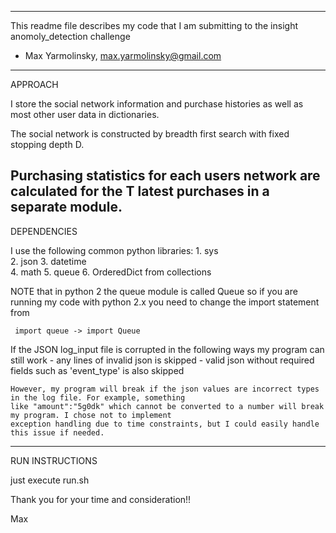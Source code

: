 -------------------------------------------------------------------------------------------------
This readme file describes my code that I am submitting to the insight anomoly_detection challenge
 - Max Yarmolinsky, max.yarmolinsky@gmail.com
-------------------------------------------------------------------------------------------------

APPROACH

 I store the social network information and purchase histories as well as most other user data in dictionaries.

The social network is constructed by breadth first search with fixed stopping depth D. 

Purchasing statistics for each users network are calculated for the T latest purchases in a separate module. 
--------------------------------------------------------------------------------------------------------------------

DEPENDENCIES

I use the following common python libraries:
                                                    1. sys  
                                                    2. json
                                                    3. datetime               
                                                    4. math
                                                    5. queue 
                                                    6. OrderedDict  from collections                                                   
                                                    
NOTE that in python 2 the queue module is called Queue so if you are running my code with python 2.x you need to
    change the import statement from 
    
     import queue -> import Queue
    
If the JSON log_input file is corrupted in the following ways my program can still work
               - any lines of invalid json is skipped
               - valid json without required fields such as 'event_type' is also skipped
               
    However, my program will break if the json values are incorrect types in the log file. For example, something
    like "amount":"5g0dk" which cannot be converted to a number will break my program. I chose not to implement 
    exception handling due to time constraints, but I could easily handle this issue if needed.
---------------------------------------------------------------------------------------------------------------------

RUN INSTRUCTIONS

just execute run.sh

Thank you for your time and consideration!!

Max
